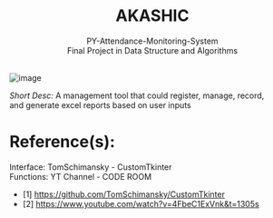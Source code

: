 <h1 align="center">AKASHIC</h1>
<p align="center">PY-Attendance-Monitoring-System <br/>
Final Project in Data Structure and Algorithms <br/> <br/> 

![image](https://user-images.githubusercontent.com/92630054/219750047-73c6f277-6d0c-4604-819a-06ef34408e03.png)

<i> Short Desc:</i> A management tool that could register, manage, record, <br/> and generate excel reports based on user inputs </p>

# Reference(s):
Interface: TomSchimansky - CustomTkinter <br/>
Functions: YT Channel - CODE ROOM <br/>
* [1] https://github.com/TomSchimansky/CustomTkinter
* [2] https://www.youtube.com/watch?v=4FbeC1ExVnk&t=1305s
